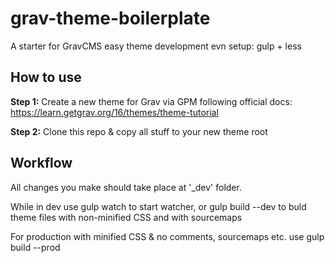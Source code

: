 # grav-theme-boilerplate
A starter for GravCMS easy theme development evn setup: gulp + less

## How to use
**Step 1:** Create a new theme for Grav via GPM following official docs: https://learn.getgrav.org/16/themes/theme-tutorial

**Step 2:** Clone this repo & copy all stuff to your new theme root

## Workflow
All changes you make should take place at '\_dev' folder. 

While in dev use
  gulp watch
to start watcher, or
  gulp build --dev
to buld theme files with non-minified CSS and with sourcemaps

For production with minified CSS & no comments, sourcemaps etc. use
  gulp build --prod
  
